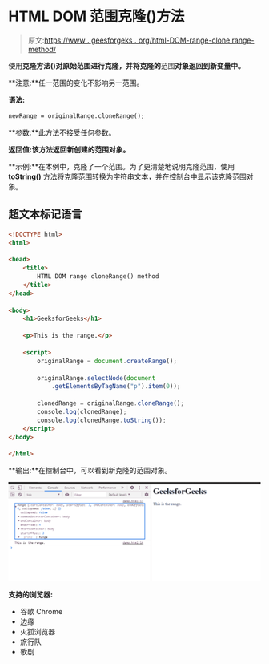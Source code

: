 # HTML DOM 范围克隆()方法

> 原文:[https://www . geesforgeks . org/html-DOM-range-clone range-method/](https://www.geeksforgeeks.org/html-dom-range-clonerange-method/)

使用**克隆方法()**对原始范围进行**克隆，并将克隆的**范围**对象返回到新变量中。**

**注意:**任一范围的变化不影响另一范围。

**语法:**

```html
newRange = originalRange.cloneRange();
```

**参数:**此方法不接受任何参数。

**返回值:**该方法返回**新创建的范围对象。**

**示例:**在本例中，克隆了一个范围。为了更清楚地说明克隆范围，使用 **toString()** 方法将克隆范围转换为字符串文本，并在控制台中显示该克隆范围对象。

## 超文本标记语言

```html
<!DOCTYPE html>
<html>

<head>
    <title>
        HTML DOM range cloneRange() method
    </title>
</head>

<body>
    <h1>GeeksforGeeks</h1>

    <p>This is the range.</p>

    <script>
        originalRange = document.createRange();

        originalRange.selectNode(document
            .getElementsByTagName("p").item(0));

        clonedRange = originalRange.cloneRange();
        console.log(clonedRange);
        console.log(clonedRange.toString());
    </script>
</body>

</html>
```

**输出:**在控制台中，可以看到新克隆的范围对象。

![](img/fd72407976b54b9f17c0ba9697d06ab2.png)

**支持的浏览器:**

*   谷歌 Chrome
*   边缘
*   火狐浏览器
*   旅行队
*   歌剧